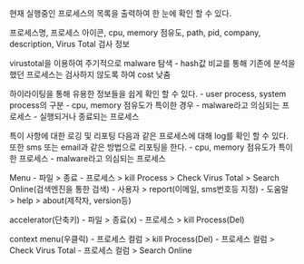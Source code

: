 현재 실행중인 프로세스의 목록을 출력하여 한 눈에 확인 할 수 있다. 

프로세스명, 프로세스 아이콘, cpu, memory 점유도, path, pid, company, description, Virus Total 검사 정보

virustotal을 이용하여 주기적으로 malware 탐색
	- hash값 비교를 통해 기존에 분석을 했던 프로세스는 검사하지 않도록 하여 cost 낮춤

하이라이팅을 통해 유용한 정보들을 쉽게 확인 할 수 있다.
	- user process, system process의 구분
	- cpu, memory 점유도가 특이한 경우
	- malware라고 의심되는 프로세스
	- 실행되거나 종료되는 프로세스

특이 사항에 대한 로깅 및 리포팅
	다음과 같은 프로세스에 대해 log를 확인 할 수 있다.
	또한 sms 또는 email과 같은 방법으로 리포팅을 한다.
	- cpu, memory 점유도가 특이한 프로세스
	- malware라고 의심되는 프로세스

Menu
	- 파일     > 종료
	- 프로세스 > kill Process
		   > Check Virus Total
		   > Search Online(검색엔진을 통한 검색)
	- 사용자   > report(이메일, sms번호등 지정)
	- 도움말   > help
		   > about(제작자, version등)

accelerator(단축키)
	- 파일     > 종료(x)
	- 프로세스 > kill Process(Del)

context menu(우클릭)
	- 프로세스 컬럼 > kill Process(Del)
	- 프로세스 컬럼 > Check Virus Total
	- 프로세스 컬럼 > Search Online
